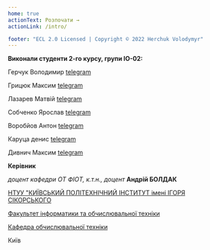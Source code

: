 ```yaml
---
home: true
actionText: Розпочати →
actionLink: /intro/

footer: "ECL 2.0 Licensed | Copyright © 2022 Herchuk Volodymyr"
---
```



**Виконали студенти 2-го курсу, групи ІО-02:** 

Герчук Володимир [telegram](https://t.me/vovaHerchuk)

Грицюк Максим [telegram](https://t.me/MaxHrytsia)

Лазарев Матвій [telegram](https://t.me/Matthew_62)

Собченко Ярослав [telegram](https://t.me/YaroslavSobchenko)

Воробйов Антон [telegram](http://t.me/sirvorobiov)

Каруца денис [telegram](https://t.me/Merkuriall)

Дивнич Максим [telegram](https://t.me/maksdivnich)

**Керівник**

*доцент кафедри ОТ ФІОТ, к.т.н., доцент*<span padding-right:5em></span> **Андрій БОЛДАК** 

[НТУУ "КИЇВСЬКИЙ ПОЛІТЕХНІЧНИЙ ІНСТИТУТ імені ІГОРЯ СІКОРСЬКОГО](https://kpi.ua/)

[Факультет інформатики та обчислювальної техніки](https://fiot.kpi.ua/)

[Кафедра обчислювальної техніки](https://comsys.kpi.ua/)

Київ
